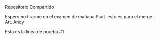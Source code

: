 Repositorio Compartido

Espero no tirarme en el examen de mañana
Psdt. esto es para el merge.. 
        Att. Andy

Esta es la linea de prueba #1